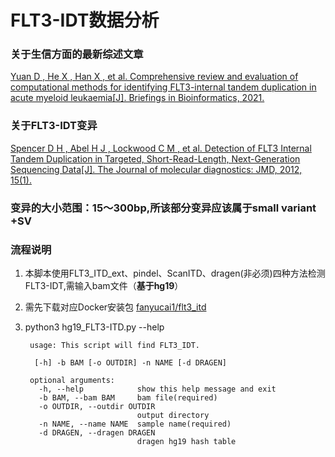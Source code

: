 # FLT3-IDT数据分析

### 关于生信方面的最新综述文章

[Yuan D ,  He X ,  Han X , et al. Comprehensive review and evaluation of computational methods for identifying FLT3-internal tandem duplication in acute myeloid leukaemia[J]. Briefings in Bioinformatics, 2021.](https://academic.oup.com/bib/advance-article-abstract/doi/10.1093/bib/bbab099/6225087?redirectedFrom=fulltext)

### 关于FLT3-IDT变异

[Spencer D H ,  Abel H J ,  Lockwood C M , et al. Detection of FLT3 Internal Tandem Duplication in Targeted, Short-Read-Length, Next-Generation Sequencing Data[J]. The Journal of molecular diagnostics: JMD, 2012, 15(1).](https://www.sciencedirect.com/science/article/pii/S1525157812002590)

### 变异的大小范围：15～300bp,所该部分变异应该属于small variant +SV

### 流程说明

1. 本脚本使用FLT3_ITD_ext、pindel、ScanITD、dragen(非必须)四种方法检测FLT3-IDT,需输入bam文件（**基于hg19**）

2. 需先下载对应Docker安装包 [fanyucai1/flt3_itd](https://hub.docker.com/repository/docker/fanyucai1/flt3_itd)

3. python3 hg19_FLT3-ITD.py --help


        usage: This script will find FLT3_IDT.
        
         [-h] -b BAM [-o OUTDIR] -n NAME [-d DRAGEN]
        
        optional arguments:
          -h, --help            show this help message and exit
          -b BAM, --bam BAM     bam file(required)
          -o OUTDIR, --outdir OUTDIR
                                output directory
          -n NAME, --name NAME  sample name(required)
          -d DRAGEN, --dragen DRAGEN
                                dragen hg19 hash table